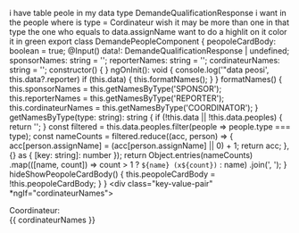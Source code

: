i have table peole in my data type DemandeQualificationResponse i want in the people where is type = Cordinateur wish it may be more than one in that type the one who equals to data.assignName want to do a highlit on it color it in green export class DemandePeopleComponent { peopoleCardBody: boolean = true; @Input() data!: DemandeQualificationResponse | undefined; sponsorNames: string = ''; reporterNames: string = ''; cordinateurNames: string = ''; constructor() { } ngOnInit(): void { console.log('"data peosi', this.data?.reporter) if (this.data) { this.formatNames(); } } formatNames() { this.sponsorNames = this.getNamesByType('SPONSOR'); this.reporterNames = this.getNamesByType('REPORTER'); this.cordinateurNames = this.getNamesByType('COORDINATOR'); } getNamesByType(type: string): string { if (!this.data || !this.data.peoples) { return ''; } const filtered = this.data.peoples.filter(people => people.type === type); const nameCounts = filtered.reduce((acc, person) => { acc[person.assignName] = (acc[person.assignName] || 0) + 1; return acc; }, {} as { [key: string]: number }); return Object.entries(nameCounts) .map(([name, count]) => count > 1 ? `${name} (x${count})` : name) .join(', '); } hideShowPeopoleCardBody() { this.peopoleCardBody = !this.peopoleCardBody; } } <div class="key-value-pair" *ngIf="cordinateurNames"> <div class="key col-6">Coordinateur:</div> <div class="value col-6">{{ cordinateurNames }}</div> </div>
